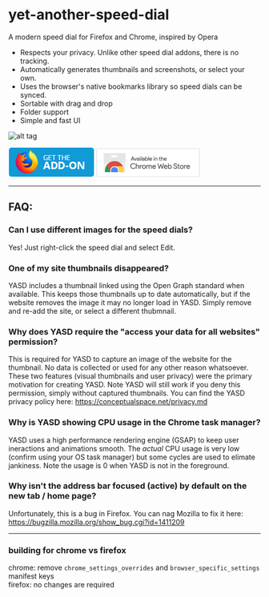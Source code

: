 # yet-another-speed-dial

A modern speed dial for Firefox and Chrome, inspired by Opera

- Respects your privacy. Unlike other speed dial addons, there is no tracking.
- Automatically generates thumbnails and screenshots, or select your own.
- Uses the browser's native bookmarks library so speed dials can be synced.
- Sortable with drag and drop
- Folder support
- Simple and fast UI

![alt tag](https://github.com/conceptualspace/yet-another-speed-dial/raw/master/assets/screenshot.png)


<a href='https://addons.mozilla.org/en-US/firefox/addon/yet-another-speed-dial/'><img alt='Get it for Firefox' src='https://github.com/conceptualspace/nightlight/raw/master/assets/ff-badge.png'/></a> <a href='https://chrome.google.com/webstore/detail/yet-another-speed-dial/imohnlganmafcmidafklgkgfgaagiohn'><img alt='Get it for Chrome' src='https://github.com/conceptualspace/nightlight/raw/master/assets/chrome-badge.png'/></a>

---

## FAQ:

### Can I use different images for the speed dials?
Yes! Just right-click the speed dial and select Edit.

### One of my site thumbnails disappeared?
YASD includes a thumbnail linked using the Open Graph standard when available. This keeps those thumbnails up to date automatically, but if the website removes the image it may no longer load in YASD. Simply remove and re-add the site, or select a different thubmnail.

### Why does YASD require the "access your data for all websites" permission?
This is required for YASD to capture an image of the website for the thumbnail. No data is collected or used for any other reason whatsoever. These two features (visual thumbnails and user privacy) were the primary motivation for creating YASD. Note YASD will still work if you deny this permission, simply without captured thumbnails. You can find the YASD privacy policy here: https://conceptualspace.net/privacy.md

### Why is YASD showing CPU usage in the Chrome task manager?
YASD uses a high performance rendering engine (GSAP) to keep user ineractions and animations smooth. The *actual* CPU usage is very low (confirm using your OS task manager) but some cycles are used to elimate jankiness. Note the usage is 0 when YASD is not in the foreground.

### Why isn't the address bar focused (active) by default on the new tab / home page?
Unfortunately, this is a bug in Firefox. You can nag Mozilla to fix it here: https://bugzilla.mozilla.org/show_bug.cgi?id=1411209

---

### building for chrome vs firefox

chrome: remove `chrome_settings_overrides` and `browser_specific_settings` manifest keys  
firefox: no changes are required
